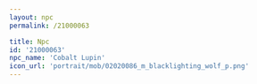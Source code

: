 ```yaml
---
layout: npc
permalink: /21000063

title: Npc
id: '21000063'
npc_name: 'Cobalt Lupin'
icon_url: 'portrait/mob/02020086_m_blacklighting_wolf_p.png'
---
```

